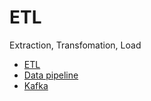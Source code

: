# ETL

Extraction, Transfomation, Load

- [ETL](./etl.md)
- [Data pipeline](./data-pipeline.md)
- [Kafka](./kafka.md)

